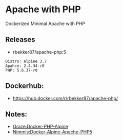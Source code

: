 # Apache with PHP

Dockerized Minimal Apache with PHP 

## Releases

- rbekker87/apache-php:5

```
Distro: Alpine 3.7
Apahce: 2.4.34-r0
PHP: 5.6.37-r0
```

## Dockerhub:

- https://hub.docker.com/r/rbekker87/apache-php/

## Notes:

- [Graze:Docker-PHP-Alpine](https://github.com/graze/docker-php-alpine/tree/master/5.6)
- [Nimmis:Docker-Alpine-Apache-PHP5](https://github.com/nimmis/docker-alpine-apache-php5)
